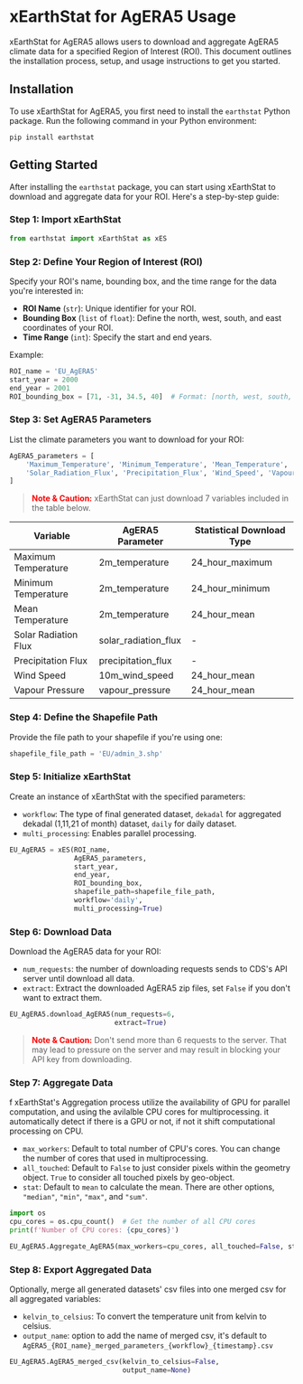 # xEarthStat for AgERA5 Usage

xEarthStat for AgERA5 allows users to download and aggregate AgERA5 climate data for a specified Region of Interest (ROI). This document outlines the installation process, setup, and usage instructions to get you started.

## Installation

To use xEarthStat for AgERA5, you first need to install the `earthstat` Python package. Run the following command in your Python environment:

```shell
pip install earthstat
```

## Getting Started

After installing the `earthstat` package, you can start using xEarthStat to download and aggregate data for your ROI. Here's a step-by-step guide:

### Step 1: Import xEarthStat

```python
from earthstat import xEarthStat as xES
```

### Step 2: Define Your Region of Interest (ROI)

Specify your ROI's name, bounding box, and the time range for the data you're interested in:

- **ROI Name** (`str`): Unique identifier for your ROI.
- **Bounding Box** (`list` of `float`): Define the north, west, south, and east coordinates of your ROI.
- **Time Range** (`int`): Specify the start and end years.

Example:

```python
ROI_name = 'EU_AgERA5'
start_year = 2000
end_year = 2001
ROI_bounding_box = [71, -31, 34.5, 40]  # Format: [north, west, south, east]
```

### Step 3: Set AgERA5 Parameters

List the climate parameters you want to download for your ROI:

```python
AgERA5_parameters = [
    'Maximum_Temperature', 'Minimum_Temperature', 'Mean_Temperature',
    'Solar_Radiation_Flux', 'Precipitation_Flux', 'Wind_Speed', 'Vapour_Pressure'
]
```
> <span style="color:red;">**Note & Caution:**</span> xEarthStat can just download 7 variables included in the table below.

| Variable                 | AgERA5 Parameter            | Statistical Download Type |
|--------------------------|-----------------------------|---------------------------|
| Maximum Temperature      | 2m_temperature              | 24_hour_maximum           |
| Minimum Temperature      | 2m_temperature              | 24_hour_minimum           |
| Mean Temperature         | 2m_temperature              | 24_hour_mean              |
| Solar Radiation Flux     | solar_radiation_flux        | -                         |
| Precipitation Flux       | precipitation_flux          | -                         |
| Wind Speed               | 10m_wind_speed              | 24_hour_mean              |
| Vapour Pressure          | vapour_pressure             | 24_hour_mean              |

### Step 4: Define the Shapefile Path

Provide the file path to your shapefile if you're using one:

```python
shapefile_file_path = 'EU/admin_3.shp'
```

### Step 5: Initialize xEarthStat

Create an instance of xEarthStat with the specified parameters:
- `workflow`: The type of final generated dataset, `dekadal` for aggregated dekadal (1,11,21 of month) dataset, `daily` for daily dataset.   
- `multi_processing`: Enables parallel processing.

```python
EU_AgERA5 = xES(ROI_name,
                AgERA5_parameters,
                start_year,
                end_year,
                ROI_bounding_box,
                shapefile_path=shapefile_file_path,
                workflow='daily',
                multi_processing=True)
```

### Step 6: Download Data

Download the AgERA5 data for your ROI:
- `num_requests`: the number of downloading requests sends to CDS's API server until download all data.
- `extract`: Extract the downloaded AgERA5 zip files, set `False` if you don't want to extract them.

```python
EU_AgERA5.download_AgERA5(num_requests=6, 
                          extract=True)
```
> <span style="color:red;">**Note & Caution:**</span> Don't send more than 6 requests to the server. That may lead to pressure on the server and may result in blocking your API key from downloading.


### Step 7: Aggregate Data
f
xEarthStat's Aggregation process utilize the availability of GPU for parallel computation, and using the avilalble CPU cores for multiprocessing. it automatically detect if there is a GPU or not, if not it shift computational processing on CPU.

- `max_workers`: Default to total number of CPU's cores. You can change the number of cores that used in multiprocessing.
- `all_touched`: Default to `False` to just consider pixels within the geometry object. `True` to consider all touched pixels by geo-object. 
- `stat`: Default to `mean` to calculate the mean. There are other options, `"median"`, `"min"`, `"max"`, and `"sum"`.

```python
import os
cpu_cores = os.cpu_count()  # Get the number of all CPU cores
print(f'Number of CPU cores: {cpu_cores}')

EU_AgERA5.Aggregate_AgERA5(max_workers=cpu_cores, all_touched=False, stat='mean')
```

### Step 8: Export Aggregated Data

Optionally, merge all generated datasets' csv files into one merged csv for all aggregated variables:
- `kelvin_to_celsius`: To convert the temperature unit from kelvin to celsius.
- `output_name`: option to add the name of merged csv, it's default to `AgERA5_{ROI_name}_merged_parameters_{workflow}_{timestamp}.csv`

```python
EU_AgERA5.AgERA5_merged_csv(kelvin_to_celsius=False, 
                            output_name=None)
```